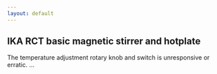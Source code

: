 ```yaml
---
layout: default
---
```

## IKA RCT basic magnetic stirrer and hotplate

The temperature adjustment rotary knob and switch is unresponsive or erratic.
...


